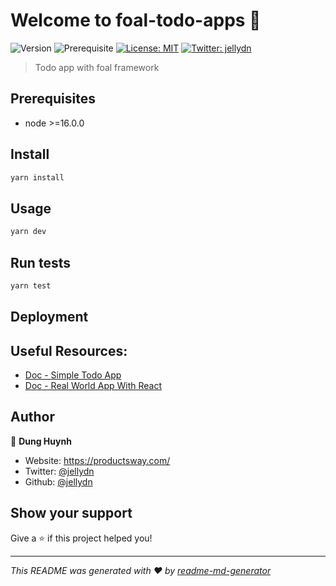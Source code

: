 # Welcome to foal-todo-apps 👋

![Version](https://img.shields.io/badge/version-0.0.1-blue.svg?cacheSeconds=2592000)
![Prerequisite](https://img.shields.io/badge/node-%3E%3D16.0.0-blue.svg)
[![License: MIT](https://img.shields.io/badge/License-MIT-yellow.svg)](#)
[![Twitter: jellydn](https://img.shields.io/twitter/follow/jellydn.svg?style=social)](https://twitter.com/jellydn)

> Todo app with foal framework

## Prerequisites

- node >=16.0.0

## Install

```sh
yarn install
```

## Usage

```sh
yarn dev
```

## Run tests

```sh
yarn test
```

## Deployment

## Useful Resources:

- [Doc - Simple Todo App](https://foalts.org/docs/tutorials/simple-todo-list/1-installation)
- [Doc - Real World App With React](https://foalts.org/docs/tutorials/real-world-example-with-react/1-introduction)

## Author

👤 **Dung Huynh**

- Website: https://productsway.com/
- Twitter: [@jellydn](https://twitter.com/jellydn)
- Github: [@jellydn](https://github.com/jellydn)

## Show your support

Give a ⭐️ if this project helped you!

---

_This README was generated with ❤️ by
[readme-md-generator](https://github.com/kefranabg/readme-md-generator)_
